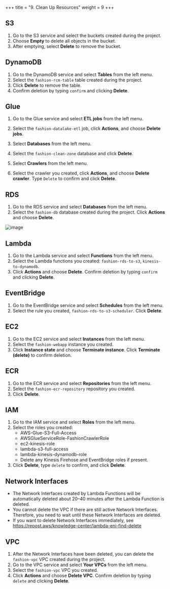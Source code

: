 +++
title = "9. Clean Up Resources"
weight = 9
+++

## S3
1. Go to the S3 service and select the buckets created during the project.
2. Choose **Empty** to delete all objects in the bucket.
3. After emptying, select **Delete** to remove the bucket.

## DynamoDB
1. Go to the DynamoDB service and select **Tables** from the left menu.
2. Select the `fashion-rcm-table` table created during the project.
3. Click **Delete** to remove the table.
4. Confirm deletion by typing `confirm` and clicking **Delete**.

## Glue 
1. Go to the Glue service and select **ETL jobs** from the left menu.
2. Select the `fashion-datalake-etl` job, click **Actions**, and choose **Delete jobs**.

3. Select **Databases** from the left menu.
4. Select the `fashion-clean-zone` database and click **Delete**.
5. Select **Crawlers** from the left menu.
6. Select the crawler you created, click **Actions**, and choose **Delete crawler**. Type `Delete` to confirm and click **Delete**.

## RDS
1. Go to the RDS service and select **Databases** from the left menu.
2. Select the `fashion-db` database created during the project. Click **Actions** and choose **Delete**.

![image](/images/clean/img.png)

## Lambda 
1. Go to the Lambda service and select **Functions** from the left menu.
2. Select the Lambda functions you created: `fashion-rds-to-s3`, `kinesis-to-dynamodb`.
3. Click **Actions** and choose **Delete**. Confirm deletion by typing `confirm` and clicking **Delete**.

## EventBridge
1. Go to the EventBridge service and select **Schedules** from the left menu.
2. Select the rule you created, `fashion-rds-to-s3-scheduler`. Click **Delete**.

## EC2
1. Go to the EC2 service and select **Instances** from the left menu.
2. Select the `fashion-webapp` instance you created.
3. Click **Instance state** and choose **Terminate instance**. Click **Terminate (delete)** to confirm deletion.

## ECR 
1. Go to the ECR service and select **Repositories** from the left menu.
2. Select the `fashion-ecr-repository` repository you created.
3. Click **Delete**.

## IAM 
1. Go to the IAM service and select **Roles** from the left menu.
2. Select the roles you created:
   - AWS-Glue-S3-Full-Access
   - AWSGlueServiceRole-FashionCrawlerRole
   - ec2-kinesis-role
   - lambda-s3-full-access
   - lambda-kinesis-dynamodb-role
   - Delete any Kinesis Firehose and EventBridge roles if present.
3. Click **Delete**, type `delete` to confirm, and click **Delete**.

## Network Interfaces
- The Network Interfaces created by Lambda Functions will be automatically deleted about 20–40 minutes after the Lambda Function is deleted.
- You cannot delete the VPC if there are still active Network Interfaces. Therefore, you need to wait until these Network Interfaces are deleted.
- If you want to delete Network Interfaces immediately, see https://repost.aws/knowledge-center/lambda-eni-find-delete

## VPC
1. After the Network Interfaces have been deleted, you can delete the `fashion-vpc` VPC created during the project.
2. Go to the VPC service and select **Your VPCs** from the left menu.
3. Select the `fashion-vpc` VPC you created.
4. Click **Actions** and choose **Delete VPC**. Confirm deletion by typing `delete` and clicking **Delete**.

